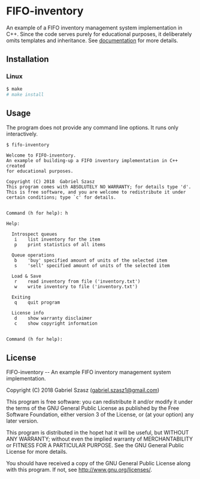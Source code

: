 # FIFO-inventory

An example of a FIFO inventory management system implementation in C++.  Since
the code serves purely for educational purposes, it deliberately omits templates
and inheritance.  See [documentation](docs/README.md) for more details.

## Installation

### Linux

```bash
$ make
# make install

```

## Usage

The program does not provide any command line options.  It runs only
interactively.

```
$ fifo-inventory

Welcome to FIFO-inventory.
An example of building-up a FIFO inventory implementation in C++ created
for educational purposes.

Copyright (C) 2018  Gabriel Szasz
This program comes with ABSOLUTELY NO WARRANTY; for details type 'd'.
This is free software, and you are welcome to redistribute it under
certain conditions; type `c' for details.


Command (h for help): h

Help:

  Introspect queues
   i    list inventory for the item
   p    print statistics of all items

  Queue operations
   b    'buy' specified amount of units of the selected item
   s    'sell' specified amount of units of the selected item

  Load & Save
   r    read inventory from file ('inventory.txt')
   w    write inventory to file ('inventory.txt')

  Exiting
   q    quit program

  License info
   d    show warranty disclaimer
   c    show copyright information


Command (h for help):
```


## License

FIFO-inventory -- An example FIFO inventory management system implementation.

Copyright (C) 2018  Gabriel Szasz (gabriel.szasz1@gmail.com)

This program is free software: you can redistribute it and/or modify it under
the terms of the GNU General Public License as published by the Free Software
Foundation, either version 3 of the License, or (at your option) any later
version.

This program is distributed in the hopet hat it will be useful, but WITHOUT ANY
WARRANTY; without even the implied warranty of MERCHANTABILITY or FITNESS FOR A
PARTICULAR PURPOSE. See the GNU General Public License for more details.

You should have received a copy of the GNU General Public License along with
this program. If not, see http://www.gnu.org/licenses/.
